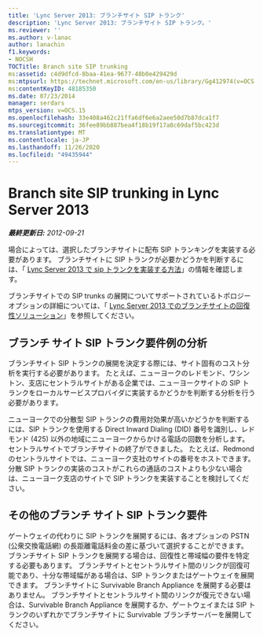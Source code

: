 ```yaml
---
title: 'Lync Server 2013: ブランチサイト SIP トランク'
description: 'Lync Server 2013: ブランチサイト SIP トランク。'
ms.reviewer: ''
ms.author: v-lanac
author: lanachin
f1.keywords:
- NOCSH
TOCTitle: Branch site SIP trunking
ms:assetid: c4d9dfcd-8baa-41ea-9677-48b0e429429d
ms:mtpsurl: https://technet.microsoft.com/en-us/library/Gg412974(v=OCS.15)
ms:contentKeyID: 48185350
ms.date: 07/23/2014
manager: serdars
mtps_version: v=OCS.15
ms.openlocfilehash: 33e408a462c21ffa6df6e6a2aee50d7b87dca1f7
ms.sourcegitcommit: 36fee89bb887bea4f18b19f17a8c69daf5bc423d
ms.translationtype: MT
ms.contentlocale: ja-JP
ms.lasthandoff: 11/26/2020
ms.locfileid: "49435944"
---
```

# <a name="branch-site-sip-trunking-in-lync-server-2013"></a>Branch site SIP trunking in Lync Server 2013

<div data-xmlns="http://www.w3.org/1999/xhtml">

<div class="topic" data-xmlns="http://www.w3.org/1999/xhtml" data-msxsl="urn:schemas-microsoft-com:xslt" data-cs="https://msdn.microsoft.com/">

<div data-asp="https://msdn2.microsoft.com/asp">



</div>

<div id="mainSection">

<div id="mainBody">

<span> </span>

_**最終更新日:** 2012-09-21_

場合によっては、選択したブランチサイトに配布 SIP トランキングを実装する必要があります。 ブランチサイトに SIP トランクが必要かどうかを判断するには、「 [Lync Server 2013 で sip トランクを実装する方法](lync-server-2013-how-do-i-implement-sip-trunking.md)」の情報を確認します。

ブランチサイトでの SIP trunks の展開についてサポートされているトポロジーオプションの詳細については、「 [Lync Server 2013 でのブランチサイトの回復性ソリューション](lync-server-2013-branch-site-resiliency-solutions.md)」を参照してください。

<div>

## <a name="example-branch-site-sip-trunk-requirements-analysis"></a>ブランチ サイト SIP トランク要件例の分析

ブランチサイト SIP トランクの展開を決定する際には、サイト固有のコスト分析を実行する必要があります。 たとえば、ニューヨークのレドモンド、ワシントン、支店にセントラルサイトがある企業では、ニューヨークサイトの SIP トランクをローカルサービスプロバイダに実装するかどうかを判断する分析を行う必要があります。

ニューヨークでの分散型 SIP トランクの費用対効果が高いかどうかを判断するには、SIP トランクを使用する Direct Inward Dialing (DID) 番号を識別し、レドモンド (425) 以外の地域にニューヨークからかける電話の回数を分析します。 セントラルサイトでブランチサイトの終了ができました。 たとえば、Redmond のセントラルサイトでは、ニューヨーク支社のサイトの番号をホストできます。 分散 SIP トランクの実装のコストがこれらの通話のコストよりも少ない場合は、ニューヨーク支店のサイトで SIP トランクを実装することを検討してください。

</div>

<div>

## <a name="other-branch-site-sip-trunk-requirements"></a>その他のブランチ サイト SIP トランク要件

ゲートウェイの代わりに SIP トランクを展開するには、各オプションの PSTN (公衆交換電話網) の長距離電話料金の差に基づいて選択することができます。 ブランチサイト SIP トランクを展開する場合は、回復性と帯域幅の要件を特定する必要もあります。 ブランチサイトとセントラルサイト間のリンクが回復可能であり、十分な帯域幅がある場合は、SIP トランクまたはゲートウェイを展開できます。 ブランチサイトに Survivable Branch Appliance を展開する必要はありません。 ブランチサイトとセントラルサイト間のリンクが復元できない場合は、Survivable Branch Appliance を展開するか、ゲートウェイまたは SIP トランクのいずれかでブランチサイトに Survivable ブランチサーバーを展開してください。

</div>

</div>

<span> </span>

</div>

</div>

</div>


